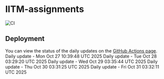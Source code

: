 # IITM-assignments

![CI](https://github.com/Viscous106/IITM-assignments/actions/workflows/daily-update.yml/badge.svg)

## Deployment

You can view the status of the daily updates on the [GitHub Actions page](https://github.com/Viscous106/IITM-assignments/actions/workflows/daily-update.yml).
Daily update - Mon Oct 27 10:39:48 UTC 2025
Daily update - Tue Oct 28 03:29:20 UTC 2025
Daily update - Wed Oct 29 03:35:44 UTC 2025
Daily update - Thu Oct 30 03:31:25 UTC 2025
Daily update - Fri Oct 31 03:32:11 UTC 2025
